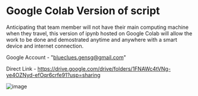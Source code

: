 # Google Colab Version of script

Anticipating that team member will not have their main computing machine when they travel, this version of 
ipynb hosted on Google Colab will allow the work to be done and demostrated anytime and anywhere with a smart 
device and internet connection.

Google Account - "blueclues.gensg@gmail.com"

Direct Link - https://drive.google.com/drive/folders/1FNAWc4tVNg-ye4OZNyd-efOqr6crfe91?usp=sharing

![image](https://user-images.githubusercontent.com/105503334/215161218-672c5267-442f-42a8-92ee-44c5d56029de.png)
